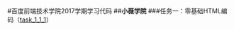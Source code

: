 #百度前端技术学院2017学期学习代码
##**小薇学院**
###任务一：零基础HTML编码（[task\_1\_1\_1](https://github.com/stevending1st/ife2017/blob/master/task_1_1_1.html)）
